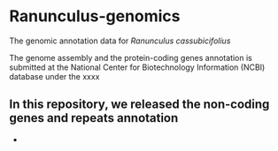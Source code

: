 # Ranunculus-genomics
The genomic annotation data for _Ranunculus cassubicifolius_

The genome assembly and the protein-coding genes annotation is submitted at the National Center for Biotechnology Information (NCBI) database under the xxxx

## In this repository, we released the non-coding genes and repeats annotation
-
